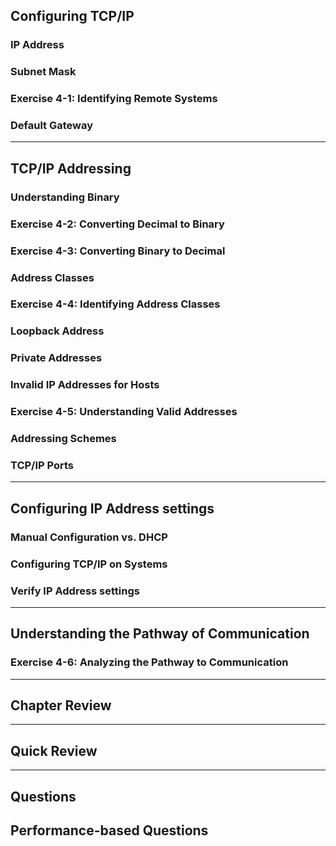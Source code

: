 
## Configuring TCP/IP

### IP Address

### Subnet Mask

### Exercise 4-1: Identifying Remote Systems

### Default Gateway

---

## TCP/IP Addressing

### Understanding Binary

### Exercise 4-2: Converting Decimal to Binary

### Exercise 4-3: Converting Binary to Decimal

### Address Classes

### Exercise 4-4: Identifying Address Classes

### Loopback Address

### Private Addresses

### Invalid IP Addresses for Hosts

### Exercise 4-5: Understanding Valid Addresses

### Addressing Schemes

### TCP/IP Ports

---

## Configuring IP Address settings

### Manual Configuration vs. DHCP

### Configuring TCP/IP on Systems

### Verify IP Address settings

---

## Understanding the Pathway of Communication

### Exercise 4-6: Analyzing the Pathway to Communication

---

## Chapter Review

---

## Quick Review

---

## Questions

## Performance-based Questions